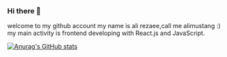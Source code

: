 ### Hi there 👋
welcome to my github account
my name is ali rezaee,call me alimustang :)
my main activity is frontend developing with React.js and JavaScript.

[![Anurag's GitHub stats](https://github-readme-stats.vercel.app/api?username=alirze98)](https://github.com/anuraghazra/github-readme-stats)
